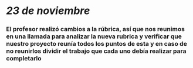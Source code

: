 # *23 de noviembre*

### El profesor realizó cambios a la rúbrica, así que nos reunimos en una llamada para analizar la nueva rubrica y verificar que nuestro proyecto reunía todos los puntos de esta y en caso de no reunirlos dividir el trabajo que cada uno debía realizar para completarlo

